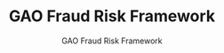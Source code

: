 ---
layout: resources-landing
title: "GAO Fraud Risk Framework"
subtitle: "GAO Fraud Risk Framework"
external_link: https://www.gao.gov/products/gao-15-593sp
filters: risk-management cfoc playbook federal-agency 2015
fiscal_year: 2015
---